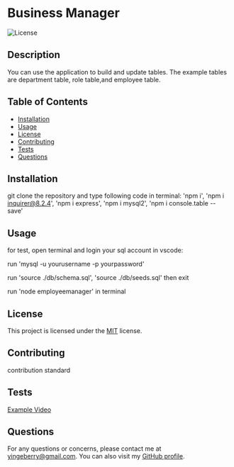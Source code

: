 # Business Manager

![License](https://img.shields.io/badge/License-MIT-green.svg)

## Description

You can use the application to build and update tables. The example tables are department table, role table,and employee table.

## Table of Contents

- [Installation](#installation)
- [Usage](#usage)
- [License](#license)
- [Contributing](#contributing)
- [Tests](#tests)
- [Questions](#questions)

## Installation

git clone the repository and type following code in terminal: 'npm i', 'npm i inquirer@8.2.4', 'npm i express', 'npm i mysql2', 'npm i console.table --save'

## Usage

for test, open terminal and login your sql account in vscode:

run 'mysql -u yourusername -p yourpassword'

run 'source ./db/schema.sql', 'source ./db/seeds.sql' then exit

run 'node employeemanager' in terminal

## License

This project is licensed under the [MIT](https://opensource.org/licenses/MIT) license.

## Contributing

contribution standard

## Tests

[Example Video](https://drive.google.com/file/d/1rSP0lXYijjqIfSVrCc4OKEJJ_dNMTyfG/view?usp=sharing)

## Questions

For any questions or concerns, please contact me at yingeberry@gmail.com. You can also visit my [GitHub profile](https://github.com/huyingg1).
